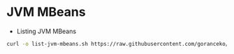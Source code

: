 # JVM MBeans

* Listing JVM MBeans
```bash
curl -o list-jvm-mbeans.sh https://raw.githubusercontent.com/goranceko/mbeans/master/list-jvm-mbeans.sh && sh list-jvm-mbeans.sh
```

